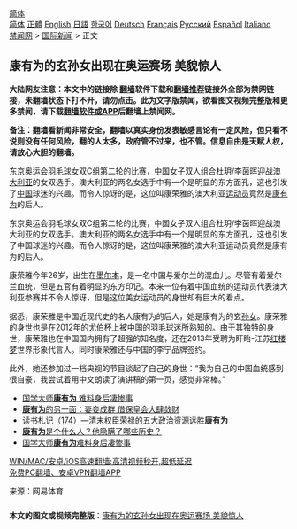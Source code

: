  <!-- 面包屑导航 --> <div class="breadcrumb"><!-- GTranslate: https://gtranslate.io/ -->  <div class="switcher notranslate">  <div class="selected">  <a href="#" onclick="return false;"> 简体</a>  </div>  <div class="option">  <a href="https://www.bannedbook.org" onclick="doGTranslate('zh-CN|zh-CN');jQuery('div.switcher div.selected a').html(jQuery(this).html());return false;" title="简体中文" class="nturl selected"> 简体</a>  <a href="https://www.bannedbook.org/zh-tw/" onclick="doGTranslate('zh-CN|zh-TW');jQuery('div.switcher div.selected a').html(jQuery(this).html());return false;" title="繁體中文" class="nturl"> 正體</a>  <a href="https://www.bannedbook.org/en/" onclick="doGTranslate('zh-CN|en');jQuery('div.switcher div.selected a').html(jQuery(this).html());return false;" title="English" class="nturl"> English</a>  <a href="https://www.bannedbook.org/ja/" onclick="doGTranslate('zh-CN|ja');jQuery('div.switcher div.selected a').html(jQuery(this).html());return false;" title="日本語" class="nturl"> 日語</a>  <a href="https://www.bannedbook.org/ko/" onclick="doGTranslate('zh-CN|ko');jQuery('div.switcher div.selected a').html(jQuery(this).html());return false;" title="한국어" class="nturl"> 한국어</a>  <a href="https://www.bannedbook.org/de/" onclick="doGTranslate('zh-CN|de');jQuery('div.switcher div.selected a').html(jQuery(this).html());return false;" title="Deutsch" class="nturl"> Deutsch</a>  <a href="https://www.bannedbook.org/fr/" onclick="doGTranslate('zh-CN|fr');jQuery('div.switcher div.selected a').html(jQuery(this).html());return false;" title="Français" class="nturl"> Français</a>  <a href="https://www.bannedbook.org/ru/" onclick="doGTranslate('zh-CN|ru');jQuery('div.switcher div.selected a').html(jQuery(this).html());return false;" title="Русский" class="nturl"> Русский</a>  <a href="https://www.bannedbook.org/es/" onclick="doGTranslate('zh-CN|es');jQuery('div.switcher div.selected a').html(jQuery(this).html());return false;" title="Español" class="nturl"> Español</a>  <a href="https://www.bannedbook.org/it/" onclick="doGTranslate('zh-CN|it');jQuery('div.switcher div.selected a').html(jQuery(this).html());return false;" title="Italiano" class="nturl"> Italiano</a>  </div>  </div>      <div class='breadcrumb-sub'><!-- Breadcrumb NavXT 6.3.0 --> <a href="https://www.bannedbook.org/" class="home">禁闻网</a> &gt; <a href="https://www.bannedbook.org/bnews/worldnews/" class="category">国际新闻</a> &gt; 正文</div></div><h2>康有为的玄孙女出现在奥运赛场 美貌惊人</h2> <p class="notice"><b>大陆网友注意：本文中的链接除 <a href="https://github.com/bannedbook/fanqiang" >翻墙</a>软件下载和<a href="https://github.com/killgcd/justmysocks/blob/master/README.md">翻墙推荐</a>链接外全部为禁网链接，未翻墙状态下打不开，请勿点击。此为文字版禁闻，欲看图文视频完整版和更多禁闻，请下载<a href="https://github.com/bannedbook/fanqiang">翻墙软件或APP</a>后翻墙上禁闻网。</p><p>备注：翻墙看新闻非常安全，翻墙以真实身份发表敏感言论有一定风险，但只看不说则没有任何风险，翻的人太多，政府管不过来，也不管。信息自由是天赋人权，请放心大胆的翻墙。</b></p>  <div class="entry"> <p id="summary">东京<a href="https://www.bannedbook.org/bnews/tag/%e5%a5%a5%e8%bf%90/" class="st_tag internal_tag" rel="tag" title="标签 奥运 下的日志">奥运</a>会<a href="https://www.bannedbook.org/bnews/tag/%E7%BE%BD%E6%AF%9B%E7%90%83/" class="st_tag internal_tag" rel="tag" title="标签 羽毛球 下的日志">羽毛球</a>女双C组第二轮的比赛，<span class='wp_keywordlink_affiliate'><a href="https://www.bannedbook.org/" title="中国" target="_blank">中国</a></span>女子双人组合杜玥/李茵晖迎战<a href="https://www.bannedbook.org/bnews/tag/%e6%be%b3%e5%a4%a7%e5%88%a9%e4%ba%9a/" class="st_tag internal_tag" rel="tag" title="标签 澳大利亚 下的日志">澳大利亚</a>的女双选手。澳大利亚的两名女选手中有一个是明显的东方面孔，这也引发了<a href="https://www.bannedbook.org/bnews/tag/%E4%B8%AD%E5%9B%BD/" class="st_tag internal_tag" rel="tag" title="标签 中国 下的日志">中国</a>球迷的兴趣。而令人惊讶的是，这位叫康荣雅的澳大利亚<a href="https://www.bannedbook.org/bnews/tag/%E8%BF%90%E5%8A%A8%E5%91%98/" class="st_tag internal_tag" rel="tag" title="标签 运动员 下的日志">运动员</a>竟然是<a href="https://www.bannedbook.org/bnews/tag/%E5%BA%B7%E6%9C%89%E4%B8%BA/" class="st_tag internal_tag" rel="tag" title="标签 康有为 下的日志">康有为</a>的后人。</p> <p id="conimg">东京奥运会羽毛球女双C组第二轮的比赛，中国女子双人组合杜玥/李茵晖迎战澳大利亚的女双选手。澳大利亚的两名女选手中有一个是明显的东方面孔，这也引发了中国球迷的兴趣。而令人惊讶的是，这位叫康荣雅的澳大利亚运动员竟然是康有为的后人。</p>  <p>康荣雅今年26岁，出生在<a href="https://www.bannedbook.org/bnews/tag/%e5%a2%a8%e5%b0%94%e6%9c%ac/" class="st_tag internal_tag" rel="tag" title="标签 墨尔本 下的日志">墨尔本</a>，是一名中国与爱尔兰的混血儿。尽管有着爱尔兰血统，但是五官有着明显的东方印记。本来一位有着中国血统的运动员代表澳大利亚参赛并不令人惊讶，但是这位美女运动员的身世却有巨大的看点。</p> <p>据悉，康荣雅是中国近现代史的名人康有为的后人，她是康有为的玄<a href="https://www.bannedbook.org/bnews/tag/%e5%ad%99%e5%a5%b3/" class="st_tag internal_tag" rel="tag" title="标签 孙女 下的日志">孙女</a>。康荣雅的身世也是在2012年的尤伯杯上被中国的羽毛球迷所熟知的。由于其独特的身世，康荣雅也在中国国内拥有了超强的知名度，还在2013年受聘为盱眙-江苏<span class='wp_keywordlink'><a href="https://www.bannedbook.org/forum3/topic58.html" title="红楼梦-谁解其中意" target="_blank">红楼梦</a></span>世界形象代言人。同时康荣雅还与中国的李宁品牌签约。</p>  <p>此外，她还参加过一档央视的节目谈起了自己的身世：“我为自己的中国血统感到很自豪，我尝试着用中文朗读了演讲稿的第一页，感觉非常棒。”</p> <ul class='op-related-articles' title='相关阅读'> <li><a href='https://www.bannedbook.org/bnews/cnnews/20210513/1545322.html' target='_blank'>国学大师<b>康有为</b> 难料身后凄惨事</a></li> <li><a href='https://www.bannedbook.org/bnews/cnnews/20210223/1492343.html' target='_blank'><b>康有为</b>的另一面：妻妾成群 借保皇会大肆敛财</a></li> <li><a href='https://www.bannedbook.org/bnews/bannedvideo/20210201/1478734.html' target='_blank'>读书札记（174）—清末权臣荣禄的五大政治资源远胜<b>康有为</b></a></li> <li><a href='https://www.bannedbook.org/bnews/comments/20200307/1368951.html' target='_blank'><b>康有为</b>是个什么人？他隐瞒了哪些历史？</a></li> <li><a href='https://www.bannedbook.org/bnews/lishi/20200721/1363770.html' target='_blank'>国学大师<b>康有为</b>难料身后凄惨事</a></li> </ul> <p class="texttj"> <a href="https://github.com/bannedbook/fanqiang/wiki/V2ray%E6%9C%BA%E5%9C%BA" target="_blank">WIN/MAC/安卓/iOS高速翻墙:高清视频秒开,超低延迟</a><br/> <a href="https://github.com/bannedbook/fanqiang/wiki/%E7%A6%81%E9%97%BB%E7%BD%91%E5%AE%89%E5%8D%93%E7%BF%BB%E5%A2%99%E6%96%B0%E9%97%BBAPP" target="_blank">免费PC翻墙、安卓VPN翻墙APP</a></p> <p> 来源：网易体育 </p><a name='sharetosocial'></a>  <div style="margin-bottom:5px;padding-bottom:5px;clear:both"> <div id="archive-pix-1" class="banner-ads"> <!-- AuctionX Display platform tag START --> <div id="26318x728x90x621x_ADSLOT2" clicktrack="%%CLICK_URL_ESC%%"></div> <!-- AuctionX Display platform tag END --> </div> <div id="archive-pix-2" class="banner-ads"> <!-- AuctionX Display platform tag START --> <div id="26315x300x250x621x_ADSLOT2" clicktrack="%%CLICK_URL_ESC%%"></div> <!-- AuctionX Display platform tag END --> </div> </div>  <div id="archive-pix-1" class="banner-ads"> <!-- AuctionX Display platform tag START --> <div id="26318x728x90x621x_ADSLOT3" clicktrack="%%CLICK_URL_ESC%%"></div> <!-- AuctionX Display platform tag END --> </div> <div><b>本文的图文或视频完整版</b>：<a href='https://www.bannedbook.org/bnews/worldnews/20210728/1595930.html'>康有为的玄孙女出现在奥运赛场 美貌惊人</a></div>  </div><!--END ENTRY--> 